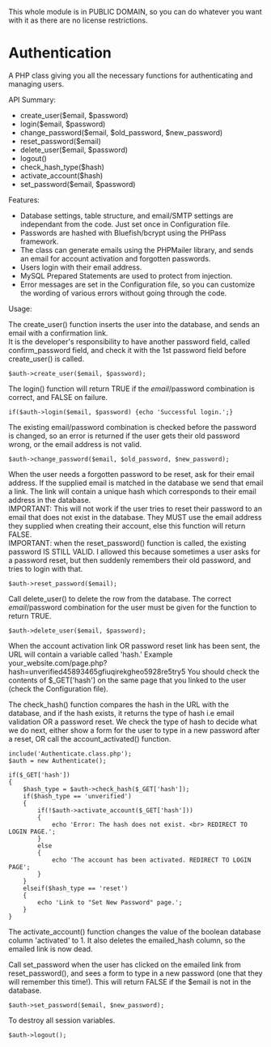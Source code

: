 This whole module is in PUBLIC DOMAIN, so you can do whatever you want with it as there are no license restrictions.

Authentication 
=====================

A PHP class giving you all the necessary functions for authenticating and managing users.

API Summary:

- create_user($email, $password)
- login($email, $password)
- change_password($email, $old_password, $new_password)
- reset_password($email)
- delete_user($email, $password)
- logout()
- check_hash_type($hash)
- activate_account($hash)
- set_password($email, $password)

Features:

- Database settings, table structure, and email/SMTP settings are independant from the code. Just set once in Configuration file.
- Passwords are hashed with Bluefish/bcrypt using the PHPass framework. 
- The class can generate emails using the PHPMailer library, and sends an email for account activation and forgotten passwords.
- Users login with their email address.
- MySQL Prepared Statements are used to protect from injection.
- Error messages are set in the Configuration file, so you can customize the wording of various errors without going through the code. 

Usage:

The create_user() function inserts the user into the database, and sends an email with a confirmation link.  
It is the developer's responsibility to have another password field, called confirm_password field, and check it with the 1st password field before create_user() is called. 

    $auth->create_user($email, $password);  

The login() function will return TRUE if the $email/$password combination is correct, and FALSE on failure.  

    if($auth->login($email, $password) {echo 'Successful login.';}

The existing email/password combination is checked before the password is changed, so an error is returned if the user gets their old password wrong, or the email address is not valid.  

    $auth->change_password($email, $old_password, $new_password);

When the user needs a forgotten password to be reset, ask for their email address. If the supplied email is matched in the database we send that email a link. The link will contain a unique hash which corresponds to their email address in the database.   
IMPORTANT: This will not work if the user tries to reset their password to an email that does not exist in the database. They MUST use the email address they supplied when creating their account, else this function will return FALSE.  
IMPORTANT: when the reset_password() function is called, the existing password IS STILL VALID. I allowed this because sometimes a user asks for a password reset, but then suddenly remembers their old password, and tries to login with that.  

    $auth->reset_password($email);
    
Call delete_user() to delete the row from the database. The correct $email/$password combination for the user must be given for the function to return TRUE.

    $auth->delete_user($email, $password);

When the account activation link OR password reset link has been sent, the URL will contain a variable called 'hash.' Example your_website.com/page.php?hash=unverified45893465gfiuqirekgheo5928re5try5
You should check the contents of $_GET['hash'] on the same page that you linked to the user (check the Configuration file).

The check_hash() function compares the hash in the URL with the database, and if the hash exists, it returns the type of hash i.e email validation OR a password reset.
We check the type of hash to decide what we do next, either show a form for the user to type in a new password after a reset, OR call the account_activated() function.

    include('Authenticate.class.php');
    $auth = new Authenticate();
	    
    if($_GET['hash'])
    {
        $hash_type = $auth->check_hash($_GET['hash']);
        if($hash_type == 'unverified')
        {
            if(!$auth->activate_account($_GET['hash']))
            {
                echo 'Error: The hash does not exist. <br> REDIRECT TO LOGIN PAGE.';
            }
            else
            {
                echo 'The account has been activated. REDIRECT TO LOGIN PAGE';
            }
        }
        elseif($hash_type == 'reset')
        {
            echo 'Link to "Set New Password" page.';
        }
    }
The activate_account() function changes the value of the boolean database column 'activated' to 1. It also deletes the emailed_hash column, so the emailed link is now dead.

Call set_password when the user has clicked on the emailed link from reset_password(), and sees a form to type in a new password (one that they will remember this time!). This will return FALSE if the $email is not in the database.

    $auth->set_password($email, $new_password);

To destroy all session variables.

    $auth->logout();
